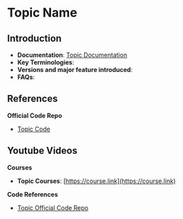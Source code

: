 # Topic Name  
## Introduction
- **Documentation**: [Topic Documentation](../../documentation.md#xxxx-xxxx)
- **Key Terminologies**:
- **Versions and major feature introduced**:
- **FAQs**:


## References
**Official Code Repo**
- [Topic Code](https://github.com/xxxx)

**Youtube Videos**
- 

**Courses**
- **Topic Courses**: [https://course.link](https://course.link)


**Code References**
- [Topic Official Code Repo](https://github.com/xxx)




